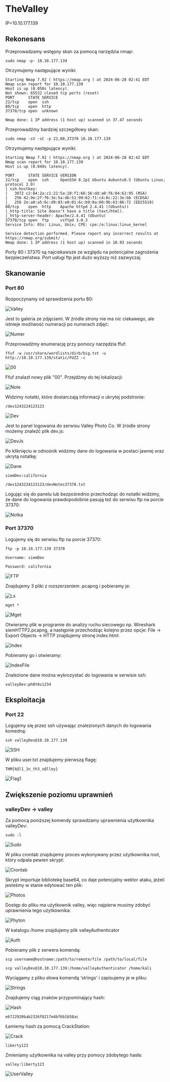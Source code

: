 # TheValley
IP=10.10.177.139

## Rekonesans
Przeprowadzamy wstępny skan za pomocą narzędzia nmap:

```
sudo nmap -p- 10.10.177.139 
```

Otrzymujemy następujące wyniki:

```
Starting Nmap 7.92 ( https://nmap.org ) at 2024-06-28 02:41 EDT
Nmap scan report for 10.10.177.139
Host is up (0.050s latency).
Not shown: 65532 closed tcp ports (reset)
PORT      STATE SERVICE
22/tcp    open  ssh
80/tcp    open  http
37370/tcp open  unknown

Nmap done: 1 IP address (1 host up) scanned in 37.47 seconds

```

Przeprowadźmy bardziej szczegółowy skan:

```
sudo nmap -sV -sC -p 22,80,37370 10.10.177.139  
```

Otrzymujemy następujące wyniki:

```
Starting Nmap 7.92 ( https://nmap.org ) at 2024-06-28 02:42 EDT
Nmap scan report for 10.10.177.139
Host is up (0.049s latency).

PORT      STATE SERVICE VERSION
22/tcp    open  ssh     OpenSSH 8.2p1 Ubuntu 4ubuntu0.5 (Ubuntu Linux; protocol 2.0)
| ssh-hostkey: 
|   3072 c2:84:2a:c1:22:5a:10:f1:66:16:dd:a0:f6:04:62:95 (RSA)
|   256 42:9e:2f:f6:3e:5a:db:51:99:62:71:c4:8c:22:3e:bb (ECDSA)
|_  256 2e:a0:a5:6c:d9:83:e0:01:6c:b9:8a:60:9b:63:86:72 (ED25519)
80/tcp    open  http    Apache httpd 2.4.41 ((Ubuntu))
|_http-title: Site doesn't have a title (text/html).
|_http-server-header: Apache/2.4.41 (Ubuntu)
37370/tcp open  ftp     vsftpd 3.0.3
Service Info: OSs: Linux, Unix; CPE: cpe:/o:linux:linux_kernel

Service detection performed. Please report any incorrect results at https://nmap.org/submit/ .
Nmap done: 1 IP address (1 host up) scanned in 10.93 seconds
```

Porty 80 i 37370 są najciekawsze ze względu na potencjalne zagrożenia bezpieczeństwa. Port usługi ftp jest dużo wyższy niż zazwyczaj.

## Skanowanie

### Port 80
Rozpoczynamy od sprawdzenia portu 80:

![Valley](img/Valley.JPG)

Jest to galeria ze zdjęciami.  W źródle strony nie ma nic ciekawego, ale istnieje możliwość numeracji po numerach zdjęć:

![Numer](img/Numer.JPG)

Przeprowadźmy enumerację przy pomocy narzędzia ffuf:

```
ffuf -w /usr/share/wordlists/dirb/big.txt -u http://10.10.177.139/static/FUZZ -c 
```

![00](img/00.JPG)

Ffuf znalazł nowy plik "00". Przejdźmy do tej lokalizacji:

![Note](img/Note.JPG)

Widzimy notatki, które dostarczają informacji o ukrytej podstronie:

```
/dev1243224123123
```

![Dev](img/Dev.JPG)

Jest to panel logowania do serwisu Valley Photo Co. W źródle strony możemy znaleźć plik dev.js:

![DevJs](img/DevJs.JPG)

Po kliknięciu w odnośnik widzimy dane do logowania w postaci jawnej oraz ukrytą notatkę:

![Dane](img/Dane.JPG)

```
siemDev:california
```
```
/dev1243224123123/devNotes37370.txt
```

Logując się do panelu lub bezpośrednio przechodząc do notatki widzimy, że dane do logowania prawdopodobnie pasują też do serwisu ftp na porcie 37370:

![Notka](img/Notka.JPG)

### Port 37370

Logujemy się do serwisu ftp na porcie 37370:

```
ftp -p 10.10.177.139 37370
```
```
Username: siemDev
```
```
Password: california
```

![FTP](img/FTP.JPG)

Znajdujemy 3 pliki z rozszerzeniem .pcapng i pobieramy je:

![Ls](img/Ls.JPG)

```
mget *
```
![Mget](img/Mget.JPG)

Otwieramy plik w programie do analizy ruchu siecowego np. Wireshark siemHTTP2.pcapng, a następnie przechodząc kolejno przez opcje: File -> Export Objects -> HTTP znajdujemy stronę index.html:

![Index](img/Index.JPG)

Pobieramy go i otwieramy:

![IndexFile](img/IndexFile.JPG)

Znalezione dane można wykrozystać do logowania w serwisie ssh:

```
valleyDev:ph0t0s1234
```

## Eksploitacja

### Port 22

Logujemy się przez ssh używając znalezionych danych do logowania komedną:

```
ssh valleyDev@10.10.177.139
```

![SSH](img/SSH.JPG)

W pliku user.txt znajdujemy pierwszą flagę:

```
THM{k@l1_1n_th3_v@lley}
```

![Flag1](img/Flag1.JPG)

## Zwiększenie poziomu uprawnień

### valleyDev -> valley

Za pomocą poniższej komendy sprawdzamy uprawnienia użytkownika valleyDev:

```
sudo -l
```

![Sudo](img/Sudo.JPG)

W pliku crontab znajdujemy proces wykonywany przez użytkownika root, który odpala pewien skrypt:

![Crontab](img/Crontab.JPG)

Skrypt importuje bibliotekę base64, co daje potencjalny wektor ataku, jeżeli jesteśmy w stanie edytować ten plik: 

![Photos](img/Photos.JPG)

Dostęp do pliku ma użytkownik valley, więc najpierw musimy zdobyć uprawnienia tego użytkownika:

![Phyton](img/Python.JPG)

W katalogu /home znajdujemy plik valleyAuthenticator

![Auth](img/Auth.JPG)

Pobieramy plik z serwera komendą:

```
scp username@hostname:/path/to/remote/file /path/to/local/file
```
```
scp valleyDev@10.10.177.139:/home/valleyAuthenticator /home/kali
```

Wyciągamy z pliku słowa komendą 'strings' i zapisujemy je w pliku:

![Strings](img/Strings.JPG)

Znajdujemy ciąg znaków przypominający hash:

![Hash](img/Hash.JPG)

```
e6722920bab2326f8217e4bf6b1b58ac
```

Łamiemy hash za pomocą CrackStation:

![Crack](img/Crack.JPG)

```
liberty123
```

Zmieniamy użytkownika na valley przy pomocy zdobytego hasła:

```
valley:liberty123
```

![UserValley](img/UserValley.JPG)


